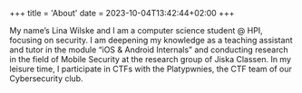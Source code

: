 +++
title = 'About'
date = 2023-10-04T13:42:44+02:00
+++

My name’s Lina Wilske and I am a computer science student @ HPI, focusing on security. I am deepening my knowledge as a teaching assistant and tutor in the module “iOS & Android Internals” and conducting research in the field of Mobile Security at the research group of Jiska Classen. In my leisure time, I participate in CTFs with the Platypwnies, the CTF team of our Cybersecurity club.
